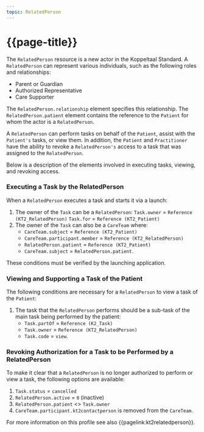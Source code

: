 ```yaml
---
topic: RelatedPerson
---
```


# {{page-title}}

The `RelatedPerson` resource is a new actor in the Koppeltaal Standard. A `RelatedPerson` can represent various individuals, such as the following roles and relationships:

* Parent or Guardian
* Authorized Representative
* Care Supporter

The `RelatedPerson.relationship` element specifies this relationship. The `RelatedPerson.patient` element contains the reference to the `Patient` for whom the actor is a `RelatedPerson`.

A `RelatedPerson` can perform tasks on behalf of the `Patient`, assist with the `Patient's` tasks, or view them. In addition, the `Patient` and `Practitioner` have the ability to revoke a `RelatedPerson's` access to a task that was assigned to the `RelatedPerson`.

Below is a description of the elements involved in executing tasks, viewing, and revoking access.

### Executing a Task by the RelatedPerson

When a `RelatedPerson` executes a task and starts it via a launch:
1. The owner of the `Task` can be a `RelatedPerson`:
`Task.owner` = `Reference (KT2_RelatedPerson)`
`Task.for` = `Reference (KT2_Patient)`
2. The owner of the `Task` can also be a `CareTeam` where:
    - `CareTeam.subject` = `Reference (KT2_Patient)`
    - `CareTeam.participant.member` = `Reference (KT2_RelatedPerson)`
    - `RelatedPerson.patient` = `Reference (KT2_Patient)`
    - `CareTeam.subject` = `RelatedPerson.patient`.

These conditions must be verified by the launching application.

### Viewing and Supporting a Task of the Patient
The following conditions are necessary for a `RelatedPerson` to view a task of the `Patient`:
1. The task that the `RelatedPerson` performs should be a sub-task of the main task being performed by the patient:
    - `Task.partOf` = `Reference (K2_Task)`
    - `Task.owner` = `Reference (KT2_RelatedPerson)`
    - `Task.code` = `view`.

### Revoking Authorization for a Task to be Performed by a RelatedPerson

To make it clear that a `RelatedPerson` is no longer authorized to perform or view a task, the following options are available:
1. `Task.status` = `cancelled`
2. `RelatedPerson.active` = `0` (inactive)
3. `RelatedPerson.patient` <> `Task.owner`
4. `CareTeam.participant.kt2contactperson` is removed from the `CareTeam`.

For more information on this profile see also {{pagelink:kt2relatedperson}}.
